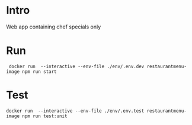 # Intro

Web app containing chef specials only

# Run 

` docker run  --interactive --env-file ./env/.env.dev restaurantmenu-image npm run start`

# Test

`docker run  --interactive --env-file ./env/.env.test restaurantmenu-image npm run test:unit`
